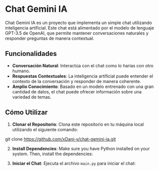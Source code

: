 # Chat Gemini IA

Chat Gemini IA es un proyecto que implementa un simple chat utilizando inteligencia artificial. Este chat está alimentado por el modelo de lenguaje GPT-3.5 de OpenAI, que permite mantener conversaciones naturales y responder preguntas de manera contextual.

## Funcionalidades

- **Conversación Natural**: Interactúa con el chat como lo harías con otro humano.
- **Respuestas Contextuales**: La inteligencia artificial puede entender el contexto de la conversación y responder de manera coherente.
- **Amplio Conocimiento**: Basado en un modelo entrenado con una gran cantidad de datos, el chat puede ofrecer información sobre una variedad de temas.

## Cómo Utilizar

1. **Clonar el Repositorio**: Clona este repositorio en tu máquina local utilizando el siguiente comando:

git clone https://github.com/xDani-v/chat-gemini-ia.git

2. **Install Dependencies**: Make sure you have Python installed on your system. Then, install the dependencies:


3. **Iniciar el Chat**: Ejecuta el archivo `main.py` para iniciar el chat:

